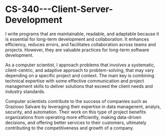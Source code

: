 # CS-340---Client-Server-Development
I write programs that are maintainable, readable, and adaptable because it is essential for long-term development and collaboration. It enhances efficiency, reduces errors, and facilitates collaboration across teams and projects. However, they are valuable practices for long-term software development.

As a computer scientist, I approach problems that involves a systematic, client-centric, and adaptive approach to problem-solving, that may vary depending on a specific project and context. The main key is combining technical expertise with some effective communication and project management skills to deliver solutions that exceed the client needs and industry standards.

Computer scientists contribute to the success of companies such as Grazioso Salvare by leveraging their expertise in data managenent, analyis, security, and automation. Their work on this type of project benefits organizations from operating more efficiently, making data-driven decisions, and offering better services to their customers, ultimately contributing to the competitiveness and growth of a company.
